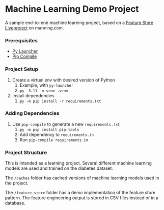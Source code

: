 # Machine Learning Demo Project

A sample end-to-end machine learning project, based on a [Feature Store Liveproject](https://www.manning.com/liveproject/creating-features) on manning.com.

### Prerequisites

- [Py Launcher](https://python-launcher.app/install/)
- [Pip Compile](https://pip-tools.readthedocs.io/en/stable/)

### Project Setup

1. Create a virtual env with desired version of Python
   1. Example, with `py-launcher`
   2. `py -3.11 -m venv .venv`
2. Install dependencies
   1. `py -m pip install -r requirements.txt`

### Adding Dependencies

1. Use `pip-compile` to generate a new `requirements.txt`
   1. `py -m pip install pip-tools`
   2. Add dependency to `requirements.in`
   3. Run `pip-compile requirements.in`

### Project Structure

This is intended as a learning project.  Several different machine learning models are used and trained on the diabetes dataset.  

The `/caches` folder has cached versions of machine learning models used in the project.

The `/feature_store` folder has a demo implementation of the feature store pattern.  The feature engineering output is stored in CSV files instead of in a database.